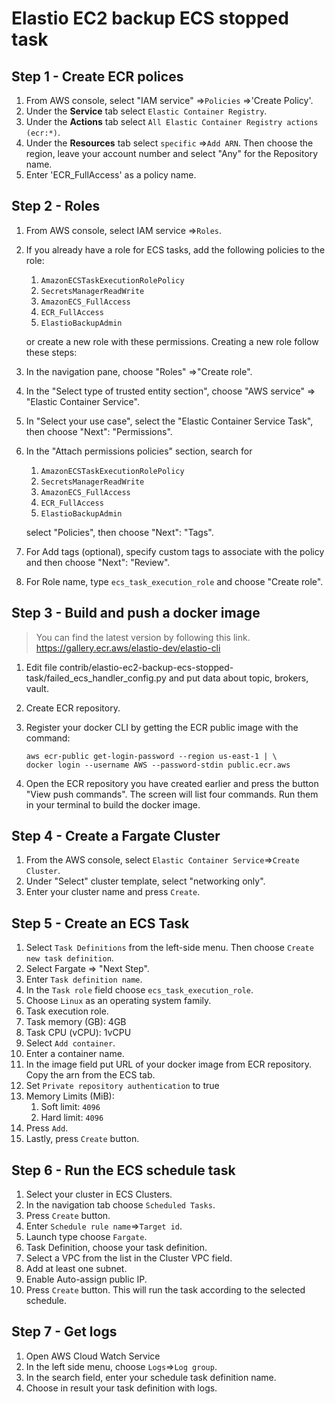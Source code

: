 # Elastio EC2 backup ECS stopped task

## Step 1 - Create ECR polices

1. From AWS console, select "IAM service" =>`Policies` =>'Create Policy'.
1. Under the **Service** tab select `Elastic Container Registry`.
1. Under the **Actions** tab select `All Elastic Container Registry actions (ecr:*)`.
1. Under the **Resources** tab select `specific` =>`Add ARN`.
    Then choose the region, leave your account number and
    select "Any" for the Repository name.
1. Enter 'ECR_FullAccess' as a policy name.

## Step 2 - Roles

1. From AWS console, select IAM service =>`Roles`.
1. If you already have a role for ECS tasks, add the following policies to the role:

    1. `AmazonECSTaskExecutionRolePolicy`
    1. `SecretsManagerReadWrite`
    1. `AmazonECS_FullAccess`
    1. `ECR_FullAccess`
    1. `ElastioBackupAdmin`

    or create a new role with these permissions.
Creating a new role follow these steps:

1. In the navigation pane, choose "Roles" =>"Create role".
1. In the "Select type of trusted entity section",
    choose "AWS service" => "Elastic Container Service".
1. In "Select your use case", select the "Elastic Container Service Task",
    then choose "Next": "Permissions".
1. In the "Attach permissions policies" section, search for

    1. `AmazonECSTaskExecutionRolePolicy`
    1. `SecretsManagerReadWrite`
    1. `AmazonECS_FullAccess`
    1. `ECR_FullAccess`
    1. `ElastioBackupAdmin`

    select "Policies", then choose "Next": "Tags".
1. For Add tags (optional), specify custom tags to
    associate with the policy and then choose "Next": "Review".
1. For Role name, type `ecs_task_execution_role` and choose "Create role".

## Step 3 - Build and push a docker image

> You can find the latest version by following this link.
<https://gallery.ecr.aws/elastio-dev/elastio-cli>

1. Edit file contrib/elastio-ec2-backup-ecs-stopped-task/failed_ecs_handler_config.py
    and put data about topic, brokers, vault.
1. Create ECR repository.
1. Register your docker CLI by getting the ECR public image with the command:

    ```console
    aws ecr-public get-login-password --region us-east-1 | \
    docker login --username AWS --password-stdin public.ecr.aws
    ```

1. Open the ECR repository you have created earlier
    and press the button "View push commands".
    The screen will list four commands.
    Run them in your terminal to build the docker image.

## Step 4 - Create a Fargate Cluster

1. From the AWS console, select `Elastic Container Service`=>`Create Cluster`.
1. Under "Select" cluster template, select "networking only".
1. Enter your cluster name and press `Create`.

## Step 5 - Create an ECS Task

1. Select `Task Definitions` from the left-side menu. Then choose
    `Create new task definition`.
1. Select Fargate => "Next Step".
1. Enter `Task definition name`.
1. In the `Task role` field choose `ecs_task_execution_role`.
1. Choose `Linux` as an operating system family.
1. Task execution role.
1. Task memory (GB): 4GB
1. Task CPU (vCPU): 1vCPU
1. Select `Add container`.
1. Enter a container name.
1. In the image field put URL of your docker image from ECR repository.
    Copy the arn from the ECS tab.
1. Set `Private repository authentication` to true
1. Memory Limits (MiB):
    1. Soft limit: `4096`
    1. Hard limit: `4096`
1. Press `Add`.
1. Lastly, press `Create` button.

## Step 6 - Run the ECS schedule task

1. Select your cluster in ECS Clusters.
1. In the navigation tab choose `Scheduled Tasks`.
1. Press `Create` button.
1. Enter `Schedule rule name`=>`Target id`.
1. Launch type choose `Fargate`.
1. Task Definition, choose your task definition.
1. Select a VPC from the list in the Cluster VPC field.
1. Add at least one subnet.
1. Enable Auto-assign public IP.
1. Press `Create` button.
    This will run the task according to the selected schedule.

## Step 7 - Get logs

1. Open AWS Cloud Watch Service
1. In the left side menu, choose `Logs`=>`Log group`.
1. In the search field, enter your schedule task definition name.
1. Choose in result your task definition with logs.
